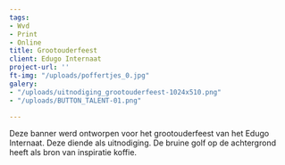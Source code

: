 ```yaml
---
tags:
- Wvd
- Print
- Online
title: Grootouderfeest
client: Edugo Internaat
project-url: ''
ft-img: "/uploads/poffertjes_0.jpg"
galery:
- "/uploads/uitnodiging_grootouderfeest-1024x510.png"
- "/uploads/BUTTON_TALENT-01.png"

---
```

Deze banner werd ontworpen voor het grootouderfeest van het Edugo Internaat. Deze diende als uitnodiging. De bruine golf op de achtergrond heeft als bron van inspiratie koffie.